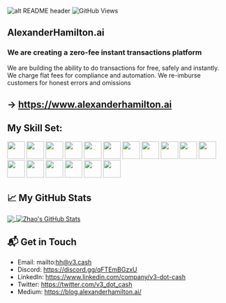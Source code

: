 ![alt README header](https://raw.githubusercontent.com/v3-dot-cash/v3-dot-cash/main/assets/hamilton.jpeg)
![GitHub Views](https://komarev.com/ghpvc/?username=v3-dot-cash&color=FAC151)
<!-- [![typescript](https://img.shields.io/badge/React-Expert-FAC151.svg?logo=react&logoWidth=20)](https://github.com/v3-dot-cash)
[![typescript](https://img.shields.io/badge/Django-Expert-FAC151.svg?logo=django&logoWidth=20)](https://github.com/v3-dot-cash)
[![typescript](https://img.shields.io/badge/Mathematics-Expert-FAC151.svg?logo=mathematics&logoWidth=20)](https://github.com/v3-dot-cash) -->

## AlexanderHamilton.ai

### We are creating a zero-fee instant transactions platform

We are building the ability to do transactions for free, safely and instantly. We charge flat fees for compliance and automation. We re-imburse customers for honest errors and omissions

## -> https://www.alexanderhamilton.ai

## My Skill Set:

<p align="left">
<img src="https://raw.githubusercontent.com/v3-dot-cash/v3-dot-cash/main/assets/react-original.svg" height="auto" width="40">
  
<img src="https://raw.githubusercontent.com/v3-dot-cash/v3-dot-cash/main/assets/django.png" height="auto" width="40">

<img src="https://raw.githubusercontent.com/v3-dot-cash/v3-dot-cash/main/assets/nodejs-original.svg" height="auto" width="40">

<img src="https://raw.githubusercontent.com/v3-dot-cash/v3-dot-cash/main/assets/express-original.svg" height="auto" width="40">

<img src="https://raw.githubusercontent.com/v3-dot-cash/v3-dot-cash/main/assets/mongodb-original.svg" height="auto" width="40">

<img src="https://raw.githubusercontent.com/v3-dot-cash/v3-dot-cash/main/assets/angular.svg" height="auto" width="40">

<img src="https://raw.githubusercontent.com/v3-dot-cash/v3-dot-cash/main/assets/javascript-plain.svg" height="auto" width="40">

<img src="https://raw.githubusercontent.com/v3-dot-cash/v3-dot-cash/main/assets/python.svg" height="auto" width="40">

<img src="https://raw.githubusercontent.com/v3-dot-cash/v3-dot-cash/main/assets/css3-original.svg" height="auto" width="40">

<img src="https://raw.githubusercontent.com/v3-dot-cash/v3-dot-cash/main/assets/sass-original.svg" height="auto" width="40">

<img src="https://raw.githubusercontent.com/v3-dot-cash/v3-dot-cash/main/assets/react-original.svg" height="auto" width="40">

<img src="https://raw.githubusercontent.com/v3-dot-cash/v3-dot-cash/main/assets/jquery-plain.svg" height="auto" width="40">

<img src="https://raw.githubusercontent.com/v3-dot-cash/v3-dot-cash/main/assets/html5-original.svg" height="auto" width="40">

<img src="https://raw.githubusercontent.com/v3-dot-cash/v3-dot-cash/main/assets/bootstrap-plain.svg" height="auto" width="40">

<img src="https://raw.githubusercontent.com/v3-dot-cash/v3-dot-cash/main/assets/visualstudio-plain.svg" height="auto" width="40">

<img src="https://raw.githubusercontent.com/v3-dot-cash/v3-dot-cash/main/assets/redux-original.svg" height="auto" width="40">

<img src="https://raw.githubusercontent.com/v3-dot-cash/v3-dot-cash/main/assets/git-original.svg" height="auto" width="40">
</p>

## &#x1f4c8; My GitHub Stats

<a href="https://github.com/v3-dot-cash">
  <img align="center" src="https://github-readme-stats.vercel.app/api/top-langs/?username=v3-dot-cash&title_color=ffffff&text_color=c9cacc&icon_color=2bbc8a&bg_color=1d1f21" />
</a>

<a href="https://github.com/v3-dot-cash">
  <img align="center" src="https://github-readme-stats.vercel.app/api?username=v3-dot-cash&hide=PHP,html&show_icons=true&line_height=27&count_private=true&title_color=ffffff&text_color=c9cacc&icon_color=2bbc8a&bg_color=1d1f21" alt="Zhao's GitHub Stats" />
</a>

## 📬 Get in Touch

- Email: mailto:hh@v3.cash
- Discord: https://discord.gg/qFTEmBGzxU
- LinkedIn: https://www.linkedin.com/company/v3-dot-cash
- Twitter: https://twitter.com/v3_dot_cash
- Medium: https://blog.alexanderhamilton.ai/
